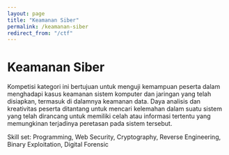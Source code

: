 ```yaml
---
layout: page
title: "Keamanan Siber"
permalink: /keamanan-siber
redirect_from: "/ctf"
---
```


# Keamanan Siber

Kompetisi kategori ini bertujuan untuk menguji kemampuan peserta dalam menghadapi kasus keamanan sistem komputer dan jaringan yang telah disiapkan, termasuk di dalamnya keamanan data. 
Daya analisis dan kreativitas peserta ditantang untuk mencari kelemahan dalam suatu sistem yang telah dirancang untuk memiliki celah atau informasi tertentu yang memungkinan terjadinya peretasan pada sistem tersebut. 

Skill set: Programming, Web Security, Cryptography, Reverse Engineering, Binary Exploitation, Digital Forensic